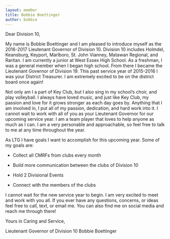 ```yaml
---
layout: member
title: Bobbie Boettinger
author: bobbie
---
```


Dear Division 10,

My name is Bobbie Boettinger and I am pleased to introduce myself as the 2016-2017 Lieutenant Governor of Division 10. Division 10 includes Holmdel, Keansburg, Keyport, Marlboro, St. John Vianney, Matawan Regional, and Raritan. I am currently a junior at West Essex High School. As a freshman, I was a general member when I began high school. From there I became the Lieutenant Governor of Division 19. This past service year of 2015-2016 I was your District Treasurer. I am extremely excited to be on the district board once again!

Not only am I a part of Key Club, but I also sing in my school’s choir, and play volleyball. I always have loved music, and just like Key Club, my passion and love for it grows stronger as each day goes by. Anything that I am involved in, I put all of my passion, dedication, and hard work into it. I cannot wait to work with all of you as your Lieutenant Governor for our upcoming service year. I am a team player that loves to help anyone as much as I can. I am a very personable and approachable, so feel free to talk to me at any time throughout the year.

As LTG I have goals I want to accomplish for this upcoming year. Some of my goals are:

* Collect all CMRFs from clubs every month

* Build more communication between the clubs of Division 10

* Hold 2 Divisional Events

* Connect with the members of the clubs

I cannot wait for the new service year to begin. I am very excited to meet and work with you all. If you ever have any questions, concerns, or ideas feel free to call, text, or email me. You can also find me on social media and reach me through there!

Yours in Caring and Service,

Lieutenant Governor of Division 10 Bobbie Boettinger
